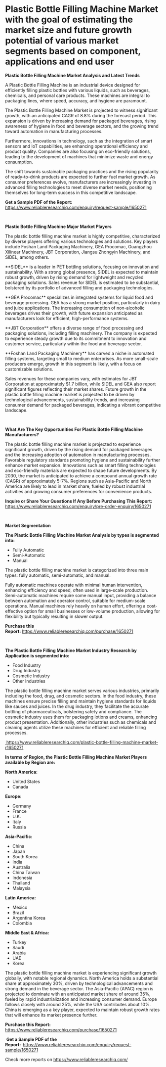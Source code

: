 <p><h1>Plastic Bottle Filling Machine Market with the goal of estimating the market size and future growth potential of various market segments based on component, applications and end user</h1></p><p><strong>Plastic Bottle Filling Machine Market Analysis and Latest Trends</strong></p>
<p><p>A Plastic Bottle Filling Machine is an industrial device designed for efficiently filling plastic bottles with various liquids, such as beverages, chemicals, and personal care products. These machines are integral to packaging lines, where speed, accuracy, and hygiene are paramount.</p><p>The Plastic Bottle Filling Machine Market is projected to witness significant growth, with an anticipated CAGR of 8.8% during the forecast period. This expansion is driven by increasing demand for packaged beverages, rising awareness of hygiene in food and beverage sectors, and the growing trend toward automation in manufacturing processes. </p><p>Furthermore, innovations in technology, such as the integration of smart sensors and IoT capabilities, are enhancing operational efficiency and product quality. Companies are also focusing on eco-friendly solutions, leading to the development of machines that minimize waste and energy consumption. </p><p>The shift towards sustainable packaging practices and the rising popularity of ready-to-drink products are expected to further fuel market growth. As consumer preferences evolve, manufacturers are increasingly investing in advanced filling technologies to meet diverse market needs, positioning themselves for long-term success in this competitive landscape.</p></p>
<p><strong>Get a Sample PDF of the Report:&nbsp;</strong> <a href="https://www.reliableresearchiq.com/enquiry/request-sample/1650271?utm_campaign=2983&utm_medium=2&utm_source=Github&utm_content=ia&utm_term=08042025&utm_id=plastic-bottle-filling-machine">https://www.reliableresearchiq.com/enquiry/request-sample/1650271</a></p>
<p>&nbsp;</p>
<p><strong>Plastic Bottle Filling Machine Major Market Players</strong></p>
<p><p>The plastic bottle filling machine market is highly competitive, characterized by diverse players offering various technologies and solutions. Key players include Foshan Land Packaging Machinery, GEA Procomac, Guangzhou Xilinear Machinery, JBT Corporation, Jiangsu Zhongyin Machinery, and SIDEL, among others.</p><p>**SIDEL** is a leader in PET bottling solutions, focusing on innovation and sustainability. With a strong global presence, SIDEL is expected to maintain robust growth, driven by rising demand for lightweight and recycled packaging solutions. Sales revenue for SIDEL is estimated to be substantial, bolstered by its portfolio of advanced filling and packaging technologies.</p><p>**GEA Procomac** specializes in integrated systems for liquid food and beverage processing. GEA has a strong market position, particularly in dairy and juice applications. The increasing consumption of non-alcoholic beverages drives their growth, with future expansion anticipated as manufacturers look for efficient, high-performance systems.</p><p>**JBT Corporation** offers a diverse range of food processing and packaging solutions, including filling machinery. The company is expected to experience steady growth due to its commitment to innovation and customer service, particularly within the food and beverage sector.</p><p>**Foshan Land Packaging Machinery** has carved a niche in automated filling systems, targeting small to medium enterprises. As more small-scale producers emerge, growth in this segment is likely, with a focus on customizable solutions.</p><p>Sales revenues for these companies vary, with estimates for JBT Corporation at approximately $1.7 billion, while SIDEL and GEA also report significant figures reflecting their market shares. Future growth in the plastic bottle filling machine market is projected to be driven by technological advancements, sustainability trends, and increasing consumer demand for packaged beverages, indicating a vibrant competitive landscape.</p></p>
<p>&nbsp;</p>
<p><strong>What Are The Key Opportunities For Plastic Bottle Filling Machine Manufacturers?</strong></p>
<p><p>The plastic bottle filling machine market is projected to experience significant growth, driven by the rising demand for packaged beverages and the increasing adoption of automation in manufacturing processes. Favorable regulatory standards promoting hygiene and sustainability further enhance market expansion. Innovations such as smart filling technologies and eco-friendly materials are expected to shape future developments. By 2030, the market is anticipated to achieve a compound annual growth rate (CAGR) of approximately 5-7%. Regions such as Asia-Pacific and North America are likely to lead in market share, fueled by robust industrial activities and growing consumer preferences for convenience products.</p></p>
<p><strong>Inquire or Share Your Questions If Any Before Purchasing This Report:</strong> <a href="https://www.reliableresearchiq.com/enquiry/pre-order-enquiry/1650271?utm_campaign=2983&utm_medium=2&utm_source=Github&utm_content=ia&utm_term=08042025&utm_id=plastic-bottle-filling-machine">https://www.reliableresearchiq.com/enquiry/pre-order-enquiry/1650271</a></p>
<p>&nbsp;</p>
<p><strong>Market Segmentation</strong></p>
<p><strong>The Plastic Bottle Filling Machine Market Analysis by types is segmented into:</strong></p>
<p><ul><li>Fully Automatic</li><li>Semi-Automatic</li><li>Manual</li></ul></p>
<p><p>The plastic bottle filling machine market is categorized into three main types: fully automatic, semi-automatic, and manual. </p><p>Fully automatic machines operate with minimal human intervention, enhancing efficiency and speed, often used in large-scale production. Semi-automatic machines require some manual input, providing a balance between automation and operator control, suitable for medium-scale operations. Manual machines rely heavily on human effort, offering a cost-effective option for small businesses or low-volume production, allowing for flexibility but typically resulting in slower output.</p></p>
<p><strong>Purchase this Report:&nbsp;</strong><a href="https://www.reliableresearchiq.com/purchase/1650271?utm_campaign=2983&utm_medium=2&utm_source=Github&utm_content=ia&utm_term=08042025&utm_id=plastic-bottle-filling-machine">https://www.reliableresearchiq.com/purchase/1650271</a></p>
<p>&nbsp;</p>
<p><strong>The Plastic Bottle Filling Machine Market Industry Research by Application is segmented into:</strong></p>
<p><ul><li>Food Industry</li><li>Drug Industry</li><li>Cosmetic Industry</li><li>Other Industries</li></ul></p>
<p><p>The plastic bottle filling machine market serves various industries, primarily including the food, drug, and cosmetic sectors. In the food industry, these machines ensure precise filling and maintain hygiene standards for liquids like sauces and juices. In the drug industry, they facilitate the accurate bottling of pharmaceuticals, bolstering safety and compliance. The cosmetic industry uses them for packaging lotions and creams, enhancing product presentation. Additionally, other industries such as chemicals and cleaning agents utilize these machines for efficient and reliable filling processes.</p></p>
<p><a href="https://www.reliableresearchiq.com/plastic-bottle-filling-machine-market-r1650271?utm_campaign=2983&utm_medium=2&utm_source=Github&utm_content=ia&utm_term=08042025&utm_id=plastic-bottle-filling-machine">&nbsp;https://www.reliableresearchiq.com/plastic-bottle-filling-machine-market-r1650271</a></p>
<p><strong>In terms of Region, the Plastic Bottle Filling Machine Market Players available by Region are:</strong></p>
<p>
    <p> <strong> North America: </strong>
        <ul>
            <li>United States</li>
            <li>Canada</li>
        </ul>
        </p> 
    <p> <strong> Europe: </strong>
        <ul>
            <li>Germany</li>
            <li>France</li>
            <li>U.K.</li>
            <li>Italy</li>
            <li>Russia</li>
        </ul>
        </p> 
    <p> <strong> Asia-Pacific: </strong>
        <ul>
            <li>China</li>
            <li>Japan</li>
            <li>South Korea</li>
            <li>India</li>
            <li>Australia</li>
            <li>China Taiwan</li>
            <li>Indonesia</li>
            <li>Thailand</li>
            <li>Malaysia</li>
        </ul>
        </p> 
    <p> <strong> Latin America: </strong>
        <ul>
            <li>Mexico</li>
            <li>Brazil</li>
            <li>Argentina Korea</li>
            <li>Colombia</li>
        </ul>
        </p> 
    <p> <strong> Middle East & Africa: </strong>
        <ul>
            <li>Turkey</li>
            <li>Saudi</li>
            <li>Arabia</li>
            <li>UAE</li>
            <li>Korea</li>
        </ul>
    </p>
    </p>
<p><p>The plastic bottle filling machine market is experiencing significant growth globally, with notable regional dynamics. North America holds a substantial share at approximately 30%, driven by technological advancements and strong demand in the beverage sector. The Asia-Pacific (APAC) region is projected to dominate with an anticipated market share of around 35%, fueled by rapid industrialization and increasing consumer demand. Europe follows closely with around 25%, while the USA contributes about 10%. China is emerging as a key player, expected to maintain robust growth rates that will enhance its market presence further.</p></p>
<p><strong>Purchase this Report: </strong><a href="https://www.reliableresearchiq.com/purchase/1650271?utm_campaign=2983&utm_medium=2&utm_source=Github&utm_content=ia&utm_term=08042025&utm_id=plastic-bottle-filling-machine">https://www.reliableresearchiq.com/purchase/1650271</a></p>
<p>&nbsp;<strong>Get a Sample PDF of the Report:&nbsp;&nbsp;</strong><a href="https://www.reliableresearchiq.com/enquiry/request-sample/1650271?utm_campaign=2983&utm_medium=2&utm_source=Github&utm_content=ia&utm_term=08042025&utm_id=plastic-bottle-filling-machine">https://www.reliableresearchiq.com/enquiry/request-sample/1650271</a></p>
<p><strong></strong></p>
<p>Check more reports on <a href="https://www.reliableresearchiq.com/?utm_campaign=2983&utm_medium=2&utm_source=Github&utm_content=ia&utm_term=08042025&utm_id=plastic-bottle-filling-machine">https://www.reliableresearchiq.com/</a></p>